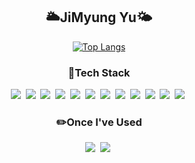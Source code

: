 <!-- 

# <div align="center">YU JIMYUNG</div>

## <div align="center">🔧Tech Stack</div>

<div align="center">
  
<center><h3>Skills I am confident in</h3></center>
<img src="https://img.shields.io/badge/java-007396?style=for-the-badge&logo=java&logoColor=white">&nbsp;
<a><img src="https://img.shields.io/badge/Spring-6DB33F?style=for-the-badge&logo=Spring&logoColor=white"/></a>&nbsp;
<a><img src="https://img.shields.io/badge/SpringBoot-6DB33F?style=for-the-badge&logo=Spring Boot&logoColor=white"/></a>&nbsp;
<a><img src="https://img.shields.io/badge/MySQL-4479A1?style=for-the-badge&logo=MySQL&logoColor=white"/></a>&nbsp;
<a><img src="https://img.shields.io/badge/Oracle-F80000?style=for-the-badge&logo=Oracle&logoColor=white"/></a>&nbsp;
<a><img src="https://img.shields.io/badge/JavaScript-F7DF1E?style=for-the-badge&logo=JavaScript&logoColor=white"/></a>&nbsp;
<a><img src="https://img.shields.io/badge/HTML5-E34F26?style=for-the-badge&logo=Html5&logoColor=white"/></a>&nbsp;
<a><img src="https://img.shields.io/badge/CSS3-1572B6?style=for-the-badge&logo=Css3&logoColor=white"/></a>&nbsp;
<a><img src="https://img.shields.io/badge/react.js-61DAFB?style=for-the-badge&logo=react&logoColor=black"/></a>&nbsp;
<a><img src="https://img.shields.io/badge/git-F05032?style=for-the-badge&logo=git&logoColor=white"/></a>&nbsp;

- - -

<center><h3>Techs that I've used at least once</h3></center>
<!-- <a><img src="https://img.shields.io/badge/Python-3766AB?style=for-the-badge&logo=Python&logoColor=white"/></a>&nbsp;
<a><img src="https://img.shields.io/badge/PostgreSQL-4169E1?style=for-the-badge&logo=PostgreSQL&logoColor=white"/></a>&nbsp;
<a><img src="https://img.shields.io/badge/Amazon EC2-FF9900?style=for-the-badge&logo=Amazon EC2&logoColor=white"/></a>&nbsp;
<a><img src="https://img.shields.io/badge/Amazon RDS-527FFF?style=for-the-badge&logo=Amazon RDS&logoColor=white"/></a>&nbsp; -->




<!--
**JungBear/JungBear** is a ✨ _special_ ✨ repository because its `README.md` (this file) appears on your GitHub profile.

Here are some ideas to get you started:

- 🔭 I’m currently working on ...
- 🌱 I’m currently learning ...
- 👯 I’m looking to collaborate on ...
- 🤔 I’m looking for help with ...
- 💬 Ask me about ...
- 📫 How to reach me: ...
- 😄 Pronouns: ...
- ⚡ Fun fact: ...
--> 




<div align="center">

## 🌥️JiMyung Yu🌤️
<!-- Stats Table -->

[![Top Langs](https://github-readme-stats.vercel.app/api/top-langs/?username=YUJIMYUNG&langs_count=5&layout=compact&theme=aura)](https://github.com/YUJIMYUNG/github-readme-stats)


<td width="50%" style="border: none;">

### 🔧Tech Stack
<img src="https://img.shields.io/badge/java-007396?style=for-the-badge&logo=java&logoColor=white">&nbsp;
<img src="https://img.shields.io/badge/Spring-6DB33F?style=for-the-badge&logo=Spring&logoColor=white"/>&nbsp;
<img src="https://img.shields.io/badge/SpringBoot-6DB33F?style=for-the-badge&logo=Spring Boot&logoColor=white"/>&nbsp;
<img src="https://img.shields.io/badge/MySQL-4479A1?style=for-the-badge&logo=MySQL&logoColor=white"/>&nbsp;
<img src="https://img.shields.io/badge/JavaScript-F7DF1E?style=for-the-badge&logo=JavaScript&logoColor=white"/>&nbsp;
<img src="https://img.shields.io/badge/HTML5-E34F26?style=for-the-badge&logo=Html5&logoColor=white"/>&nbsp;
<img src="https://img.shields.io/badge/CSS3-1572B6?style=for-the-badge&logo=Css3&logoColor=white"/>&nbsp;
<img src="https://img.shields.io/badge/react.js-61DAFB?style=for-the-badge&logo=react&logoColor=black"/>&nbsp;
<img src="https://img.shields.io/badge/git-F05032?style=for-the-badge&logo=git&logoColor=white"/>&nbsp;
<img src="https://img.shields.io/badge/Sourcetree-0052CC?style=for-the-badge&logo=Sourcetree&logoColor=white"/>&nbsp;
<img src="https://img.shields.io/badge/Figma-F24E1E?style=for-the-badge&logo=Figma&logoColor=white"/>&nbsp;
<img src="https://img.shields.io/badge/Docker-2496ED?style=for-the-badge&logo=Docker&logoColor=white"/>&nbsp;
</td>
<td width="50%" style="border: none;">

### ✏️Once I've Used 

<div align="center">
<!-- 소스트리, 노션, 피그마, 도커,  -->
<img src="https://img.shields.io/badge/DBeaver-382923?style=for-the-badge&logo=DBeaver&logoColor=white"/>&nbsp;
<img src="https://img.shields.io/badge/Oracle-F80000?style=for-the-badge&logo=Oracle&logoColor=white"/>&nbsp;
</div>

</td>
</tr>
</table>

<!-- Optional: Uncomment if you want to use these
![mazandi profile](http://mazandi.herokuapp.com/api?handle={handle}&theme=dark)
[![Anurag's GitHub stats](https://github-readme-stats.vercel.app/api?username=YUJIMYUNG&theme=aura)](https://github.com/YUJIMYUNG/github-readme-stats)
-->

</div>
